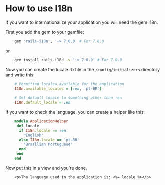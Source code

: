 # How to use I18n
If you want to internationalize your application you will need the gem I18n.

First you add the gem to your gemfile:
```ruby
	gem 'rails-i18n', '~> 7.0.0' # For 7.0.0
```
or
```bash
	gem install rails-i18n -v '~> 7.0.0' # For 7.0.0
```

Now you can create the locale.rb file in the ``/config/initializers`` directory and write this:
```ruby
	# Permitted locales available for the application  
	I18n.available_locales = [:en, 'pt-BR']  
	  
	# Set default locale to something other than :en  
	I18n.default_locale = :en
```

If you want to check the language, you can create a helper like this:
```ruby
	module ApplicationHelper  
	 def locale  
	  if I18n.locale == :en  
	    "English"  
	  else I18n.locale == 'pt-BR'  
	    "Brazilian Portuguese"  
	  end  
	 end  
	end
```

Now put this in a view and you're done.
```erb
	<p>The language used in the application is: <%= locale %></p>
```
